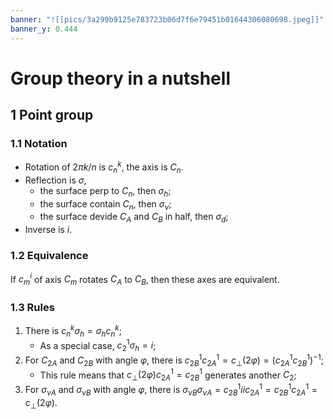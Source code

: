 ```yaml
---
banner: "![[pics/3a299b9125e783723b06d7f6e79451b01644306080698.jpeg]]"
banner_y: 0.444
---
```


# Group theory in a nutshell
## 1 Point group
### 1.1 Notation
- Rotation of $2\pi k/n$ is $c_n^k$, the axis is $C_n$.
- Reflection is $\sigma$,
	- the surface perp to $C_n$, then $\sigma_h$;
	- the surface contain $C_n$, then $\sigma_\nu$;
	- the surface devide $C_A$ and $C_B$ in half, then $\sigma_d$;
- Inverse is $i$.

### 1.2 Equivalence
If $c_m^i$ of axis $C_m$ rotates $C_A$ to $C_B$, then these axes are equivalent.

### 1.3 Rules
1. There is $c_n^k\sigma_h=\sigma_hc_n^k$;
	- As a special case, $c_2^1\sigma_h=i$;
2. For $C_{2A}$ and $C_{2B}$ with angle $\varphi$, there is $c_{2B}^1c_{2A}^1=c_\perp(2\varphi)=\left(c_{2A}^1c_{2B}^1\right)^{-1}$;
	- This rule means that $c_\perp(2\varphi)c_{2A}^1=c_{2B}^1$ generates another $C_2$;
3. For $\sigma_{\nu A}$ and $\sigma_{\nu B}$ with angle $\varphi$, there is $\sigma_{\nu B}\sigma_{\nu A}=c_{2B}^1iic_{2A}^1=c_{2B}^1c_{2A}^1=c_\perp(2\varphi)$.

